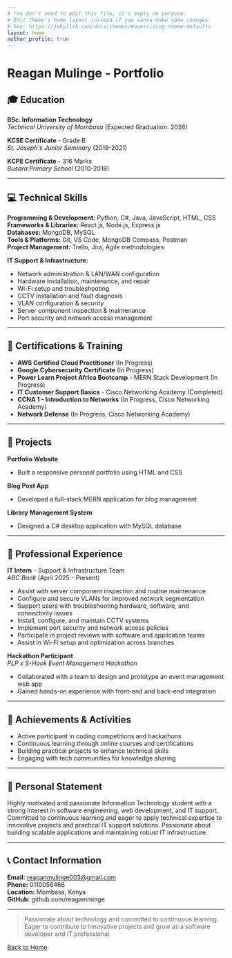 ```yaml
---
# You don't need to edit this file, it's empty on purpose.
# Edit theme's home layout instead if you wanna make some changes
# See: https://jekyllrb.com/docs/themes/#overriding-theme-defaults
layout: home
author_profile: true
---
```



# Reagan Mulinge - Portfolio

## 🎓 Education

**BSc. Information Technology**  
*Technical University of Mombasa* (Expected Graduation: 2026)

**KCSE Certificate** - Grade B  
*St. Joseph's Junior Seminary* (2019-2021)

**KCPE Certificate** - 316 Marks  
*Busara Primary School* (2010-2018)

---

## 💻 Technical Skills

**Programming & Development:** Python, C#, Java, JavaScript, HTML, CSS  
**Frameworks & Libraries:** React.js, Node.js, Express.js  
**Databases:** MongoDB, MySQL  
**Tools & Platforms:** Git, VS Code, MongoDB Compass, Postman  
**Project Management:** Trello, Jira, Agile methodologies  

**IT Support & Infrastructure:**
- Network administration & LAN/WAN configuration
- Hardware installation, maintenance, and repair
- Wi-Fi setup and troubleshooting
- CCTV installation and fault diagnosis
- VLAN configuration & security
- Server component inspection & maintenance
- Port security and network access management

---

## 📜 Certifications & Training

- **AWS Certified Cloud Practitioner** (In Progress)
- **Google Cybersecurity Certificate** (In Progress)
- **Power Learn Project Africa Bootcamp** - MERN Stack Development (In Progress)
- **IT Customer Support Basics** - Cisco Networking Academy (Completed)
- **CCNA 1 - Introduction to Networks** (In Progress, Cisco Networking Academy)
- **Network Defense** (In Progress, Cisco Networking Academy)

---

## 🚀 Projects

**Portfolio Website**  
- Built a responsive personal portfolio using HTML and CSS

**Blog Post App**  
- Developed a full-stack MERN application for blog management

**Library Management System**  
- Designed a C# desktop application with MySQL database

---

## 💼 Professional Experience

**IT Intern** - Support & Infrastructure Team  
*ABC Bank* (April 2025 - Present)

- Assist with server component inspection and routine maintenance
- Configure and secure VLANs for improved network segmentation
- Support users with troubleshooting hardware, software, and connectivity issues
- Install, configure, and maintain CCTV systems
- Implement port security and network access policies
- Participate in project reviews with software and application teams
- Assist in Wi-Fi setup and optimization across branches

**Hackathon Participant**  
*PLP x S-Hook Event Management Hackathon*

- Collaborated with a team to design and prototype an event management web app
- Gained hands-on experience with front-end and back-end integration

---

## 🌟 Achievements & Activities

- Active participant in coding competitions and hackathons
- Continuous learning through online courses and certifications
- Building practical projects to enhance technical skills
- Engaging with tech communities for knowledge sharing

---

## 🎯 Personal Statement

Highly motivated and passionate Information Technology student with a strong interest in software engineering, web development, and IT support. Committed to continuous learning and eager to apply technical expertise to innovative projects and practical IT support solutions. Passionate about building scalable applications and maintaining robust IT infrastructure.

---

## 📞 Contact Information

**Email:** reaganmulinge003@gmail.com  
**Phone:** 0110056466  
**Location:** Mombasa, Kenya  
**GitHub:** github.com/reagamminge  

---

> Passionate about technology and committed to continuous learning. Eager to contribute to innovative projects and grow as a software developer and IT professional.

[Back to Home](/)
